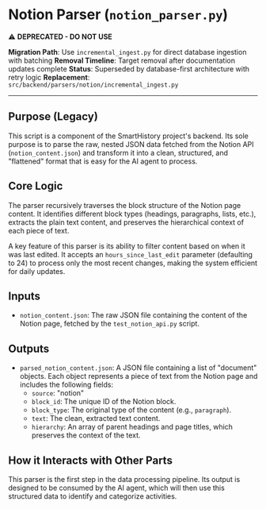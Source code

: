 # Notion Parser (`notion_parser.py`)

⚠️ **DEPRECATED - DO NOT USE**

**Migration Path**: Use `incremental_ingest.py` for direct database ingestion with batching
**Removal Timeline**: Target removal after documentation updates complete
**Status**: Superseded by database-first architecture with retry logic
**Replacement**: `src/backend/parsers/notion/incremental_ingest.py`

---

## Purpose (Legacy)
This script is a component of the SmartHistory project's backend. Its sole purpose is to parse the raw, nested JSON data fetched from the Notion API (`notion_content.json`) and transform it into a clean, structured, and "flattened" format that is easy for the AI agent to process.

## Core Logic
The parser recursively traverses the block structure of the Notion page content. It identifies different block types (headings, paragraphs, lists, etc.), extracts the plain text content, and preserves the hierarchical context of each piece of text.

A key feature of this parser is its ability to filter content based on when it was last edited. It accepts an `hours_since_last_edit` parameter (defaulting to 24) to process only the most recent changes, making the system efficient for daily updates.

## Inputs
-   `notion_content.json`: The raw JSON file containing the content of the Notion page, fetched by the `test_notion_api.py` script.

## Outputs
-   `parsed_notion_content.json`: A JSON file containing a list of "document" objects. Each object represents a piece of text from the Notion page and includes the following fields:
    -   `source`: "notion"
    -   `block_id`: The unique ID of the Notion block.
    -   `block_type`: The original type of the content (e.g., `paragraph`).
    -   `text`: The clean, extracted text content.
    -   `hierarchy`: An array of parent headings and page titles, which preserves the context of the text.

## How it Interacts with Other Parts
This parser is the first step in the data processing pipeline. Its output is designed to be consumed by the AI agent, which will then use this structured data to identify and categorize activities.
